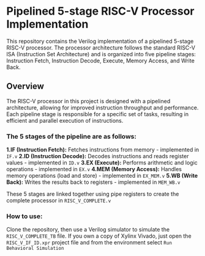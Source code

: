 # Pipelined 5-stage RISC-V Processor Implementation
This repository contains the Verilog implementation of a pipelined 5-stage RISC-V processor. The processor architecture follows the standard RISC-V ISA (Instruction Set Architecture) and is organized into five pipeline stages: Instruction Fetch, Instruction Decode, Execute, Memory Access, and Write Back.
## Overview
The RISC-V processor in this project is designed with a pipelined architecture, allowing for improved instruction throughput and performance. Each pipeline stage is responsible for a specific set of tasks, resulting in efficient and parallel execution of instructions.

### The 5 stages of the pipeline are as follows:
**1.IF (Instruction Fetch):** Fetches instructions from memory - implemented in ```IF.v```
**2.ID (Instruction Decode):** Decodes instructions and reads register values - implemented in ```ID.v```
**3.EX (Execute):** Performs arithmetic and logic operations - implemented in ```EX.v```
**4.MEM (Memory Access):** Handles memory operations (load and store) - implemented in ```EX_MEM.v```
**5.WB (Write Back):** Writes the results back to registers - implemented in ```MEM_WB.v```

These 5 stages are linked together using pipe registers to create the complete processor in ```RISC_V_COMPLETE.v```

### How to use:
Clone the repository, then use a Verilog simulator to simulate the ```RISC_V_COMPLETE_TB``` file.
If you own a copy of Xylinx Vivado, just open the ```RISC_V_IF_ID.xpr``` project file and from the environment select ```Run Behavioral Simulation```
